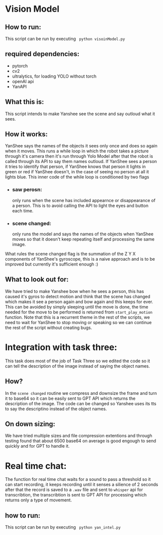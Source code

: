 # Vision Model
## How to run:
This script can be run by executing `` python visoinModel.py``
## required dependencies: 
* pytorch
* cv2
* ultralytics, for loading YOLO without torch
* openAI api 
* YanAPI


## What this is:
This script intends to make Yanshee see the scene and say outloud what it sees.
## How it works:
YanShee says the names of the objects it sees only once and does so again when it moves.
This runs a while loop in which the robot takes a picture through it's camera then it's run through Yolo Model after that the robot is called through its API to say them names outloud.
If YanShee sees a person it tries to identify that person, if YanShee knows that person it lights in green or red if YanShee doesn't, in the case of seeing no person at all it lights blue.
This inner code of the while loop is conditioned by two flags
* ### saw perosn: 
    only runs when the scene has included appearnce or disappearance of a person. This is to avoid calling the API to light the eyes and button each time.

* ### scene changed: 
    only runs the model and says the names of the objects when YanShee moves so that it doesn't keep repeating itself and processing the same image.

What rules the scene changed flag is the summation of the Z Y X components of YanShee's gyroscope, this is a naive approach and is to be improved but currently it's sufficient enough :)

## What to look out for:
We have tried to make Yanshee bow when he sees a person, this has caused it's gyros to detect motion and think that the scene has changed which makes it see a person again and bow again and this keeps for ever. This can be avoided by simply sleeping until the move is done, the time needed for the move to be performed is returned from `` start_play_motion `` function. Note that this is a recurrent theme in the rest of the scripts, we need to wait for YanShee to stop moving or speaking so we can continue the rest of the script without creating bugs. 

# Integration with task three:
This task does most of the job of Task Three so we edited the code so it can tell the description of the image instead of saying the object names.
## How? 
In the ``scene changed`` routine we compress and downsize the frame and turn it to base64 so it can be easily sent to GPT API which returns the description of the image. The code can be changed so Yanshee uses its tts to say the descriptino instead of the object names.
## On down sizing: 
We have tried multiple sizes and file compression extentions and through testing found that about 6500 base64 on average is good engough to send quickly and for GPT to handle it.

# Real time chat: 
The function for real time chat waits for a sound to pass a threshold so it can start recording, it keeps recording until it senses a silience of 2 seconds after that the record is saved to a ``.wav`` file and sent to ``whisper`` api for transcribtion, the transcribtion is sent to GPT API for processing which returns only a type of movement.
## how to run: 
This script can be run by executing `` python yan_intel.py``


